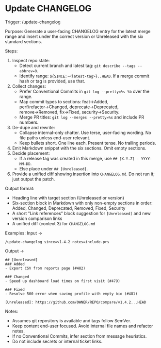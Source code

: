 # Update CHANGELOG

Trigger: /update-changelog

Purpose: Generate a user-facing CHANGELOG entry for the latest merge range and insert under the correct version or Unreleased with the six standard sections.

Steps:

1. Inspect repo state:
   - Detect current branch and latest tag: `git describe --tags --abbrev=0`.
   - Identify range: `${SINCE:-<latest-tag>}..HEAD`. If a merge commit hash or tag is provided, use that.
2. Collect changes:
   - Prefer Conventional Commits in `git log --pretty=%s %b` over the range.
   - Map commit types to sections: feat→Added, perf/refactor→Changed, deprecate→Deprecated, remove→Removed, fix→Fixed, security→Security.
   - Merge PR titles: `git log --merges --pretty=%s` and include PR numbers.
3. De-dupe and rewrite:
   - Collapse internal-only chatter. Use terse, user-facing wording. No file paths unless end-user relevant.
   - Keep bullets short. One line each. Present tense. No trailing periods.
4. Emit Markdown snippet with the six sections. Omit empty sections.
5. Decide placement:
   - If a release tag was created in this merge, use `## [X.Y.Z] - YYYY-MM-DD`.
   - Else place under `## [Unreleased]`.
6. Provide a unified diff showing insertion into `CHANGELOG.md`. Do not run it; just output the patch.

Output format:

- Heading line with target section (Unreleased or version)
- Six-section block in Markdown with only non-empty sections in order: Added, Changed, Deprecated, Removed, Fixed, Security
- A short "Link references" block suggestion for `[Unreleased]` and new version comparison links
- A unified diff (context 3) for `CHANGELOG.md`

Examples:
Input →

```
/update-changelog since=v1.4.2 notes=include-prs
```

Output →

```
## [Unreleased]
### Added
- Export CSV from reports page (#482)

### Changed
- Speed up dashboard load times on first visit (#479)

### Fixed
- Resolve 500 error when saving profile with empty bio (#481)

[Unreleased]: https://github.com/OWNER/REPO/compare/v1.4.2...HEAD
```

Notes:

- Assumes git repository is available and tags follow SemVer.
- Keep content end-user focused. Avoid internal file names and refactor notes.
- If no Conventional Commits, infer section from message heuristics.
- Do not include secrets or internal ticket links.
